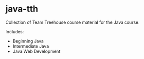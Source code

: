# java-tth

Collection of Team Treehouse course material for the Java course.

Includes: 

* Beginning Java
* Intermediate Java
* Java Web Development